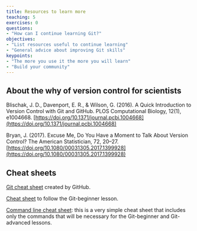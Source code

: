 ```yaml
---
title: Resources to learn more
teaching: 5
exercises: 0
questions:
- "How can I continue learning Git?"
objectives:
- "List resources useful to continue learning"
- "General advice about improving Git skills"
keypoints:
- "The more you use it the more you will learn"
- "Build your community"
---
```



## About the why of version control for scientists

Blischak, J. D., Davenport, E. R., & Wilson, G. (2016). A Quick Introduction to Version Control with Git and GitHub. 
PLOS Computational Biology, 12(1), e1004668. [https://doi.org/10.1371/journal.pcbi.1004668](https://doi.org/10.1371/journal.pcbi.1004668)

Bryan, J. (2017). Excuse Me, Do You Have a Moment to Talk About Version Control? The American Statistician, 72, 20–27. [https://doi.org/10.1080/00031305.2017.1399928](https://doi.org/10.1080/00031305.2017.1399928)


## Cheat sheets

[Git cheat sheet](https://services.github.com/on-demand/downloads/github-git-cheat-sheet.pdf) created by GitHub. 

[Cheat sheet](https://github.com/osulp/git-beginner/blob/gh-pages/files/IntroToGitCheatSheet.pdf) to follow the Git-beginner lesson.

[Command line cheat sheet](https://github.com/osulp/git-beginner/blob/gh-pages/files/CommandLineCheatSheet.pdf): this is a very simple cheat sheet that includes only the commands that will be necessary for the Git-beginner and Git-advanced lessons. 

